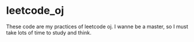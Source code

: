 # leetcode_oj
These code are my practices of leetcode oj.
I wanne be a master, so I must take lots of time to study and think.
